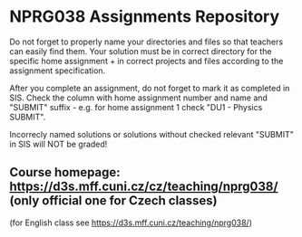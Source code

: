 # NPRG038 Assignments Repository

Do not forget to properly name your directories and files so that teachers can easily find them. Your solution must be in correct directory for the specific home assignment + in correct projects and files according to the assignment specification.

After you complete an assignment, do not forget to mark it as completed in SIS. Check the column with home assignment number and name and "SUBMIT" suffix - e.g. for home assignment 1 check "DU1 - Physics SUBMIT".

Incorrecly named solutions or solutions without checked relevant "SUBMIT" in SIS will NOT be graded!

## Course homepage: https://d3s.mff.cuni.cz/cz/teaching/nprg038/ (only official one for Czech classes)
(for English class see https://d3s.mff.cuni.cz/teaching/nprg038/)
